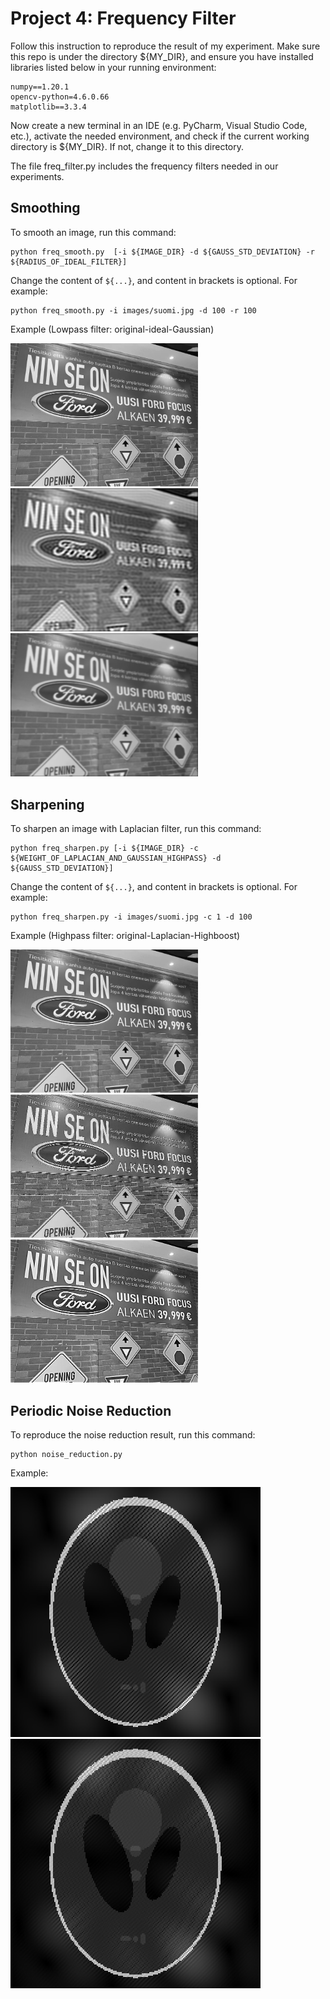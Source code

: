 # Project 4: Frequency Filter
Follow this instruction to reproduce the result of my experiment. Make sure this repo is under the directory ${MY_DIR}, and ensure you have installed libraries listed below in your running environment:
```
numpy==1.20.1
opencv-python=4.6.0.66
matplotlib==3.3.4
```

Now create a new terminal in an IDE (e.g. PyCharm, Visual Studio Code, etc.),
activate the needed environment,
and check if the current working directory is ${MY_DIR}. If not, change it to this directory.


The file freq_filter.py includes the frequency filters needed in our experiments.

## Smoothing
To smooth an image, run this command:

```
python freq_smooth.py  [-i ${IMAGE_DIR} -d ${GAUSS_STD_DEVIATION} -r ${RADIUS_OF_IDEAL_FILTER}]
```

Change the content of ```${...}```, and content in brackets is optional. For example:

```
python freq_smooth.py -i images/suomi.jpg -d 100 -r 100
```

Example (Lowpass filter: original-ideal-Gaussian)

<p>
  <img src='images/suomi.jpg' width='300' /><img src='images/suomi_ideal_smoothed.jpg' width='300'/><img src='images/suomi_gaussian_smoothed.jpg' width='300'/>
</p>

## Sharpening
To sharpen an image with Laplacian filter, run this command:

```
python freq_sharpen.py [-i ${IMAGE_DIR} -c ${WEIGHT_OF_LAPLACIAN_AND_GAUSSIAN_HIGHPASS} -d ${GAUSS_STD_DEVIATION}]
```

Change the content of ```${...}```, and content in brackets is optional. For example:

```
python freq_sharpen.py -i images/suomi.jpg -c 1 -d 100
```

Example (Highpass filter: original-Laplacian-Highboost)

<p>
  <img src='images/suomi.jpg' width='300' /><img src='images/suomi_laplacian_sharpened.jpg' width='300'/><img src='images/suomi_highboost_sharpened.jpg' width='300'/>
</p>


## Periodic Noise Reduction
To reproduce the noise reduction result, run this command:

```
python noise_reduction.py
```

Example:
<p>
  <img src='images/Shepp-Logan.PNG' width='400'/><img src='images/Shepp-Logan_re.png' width='400'/>
</p>

